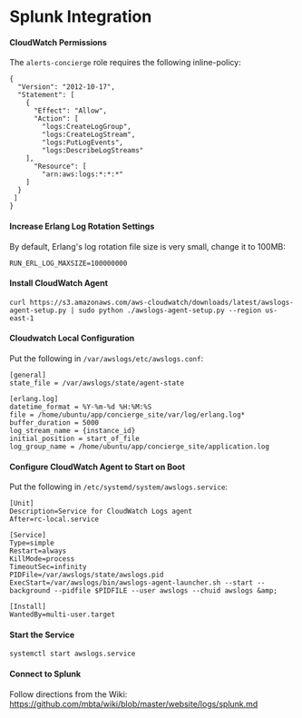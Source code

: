 # Splunk Integration

#### CloudWatch Permissions

The `alerts-concierge` role requires the following inline-policy:

```
{
  "Version": "2012-10-17",
  "Statement": [
    {
      "Effect": "Allow",
      "Action": [
        "logs:CreateLogGroup",
        "logs:CreateLogStream",
        "logs:PutLogEvents",
        "logs:DescribeLogStreams"
    ],
      "Resource": [
        "arn:aws:logs:*:*:*"
    ]
  }
 ]
}
```

#### Increase Erlang Log Rotation Settings

By default, Erlang's log rotation file size is very small, change it to 100MB:

```
RUN_ERL_LOG_MAXSIZE=100000000
```

#### Install CloudWatch Agent

```
curl https://s3.amazonaws.com/aws-cloudwatch/downloads/latest/awslogs-agent-setup.py | sudo python ./awslogs-agent-setup.py --region us-east-1
```

#### Cloudwatch Local Configuration

Put the following in `/var/awslogs/etc/awslogs.conf`:

```
[general]
state_file = /var/awslogs/state/agent-state

[erlang.log]
datetime_format = %Y-%m-%d %H:%M:%S
file = /home/ubuntu/app/concierge_site/var/log/erlang.log*
buffer_duration = 5000
log_stream_name = {instance_id}
initial_position = start_of_file
log_group_name = /home/ubuntu/app/concierge_site/application.log
```

#### Configure CloudWatch Agent to Start on Boot

Put the following in `/etc/systemd/system/awslogs.service`:

```
[Unit]
Description=Service for CloudWatch Logs agent
After=rc-local.service

[Service]
Type=simple
Restart=always
KillMode=process
TimeoutSec=infinity
PIDFile=/var/awslogs/state/awslogs.pid
ExecStart=/var/awslogs/bin/awslogs-agent-launcher.sh --start --background --pidfile $PIDFILE --user awslogs --chuid awslogs &amp;

[Install]
WantedBy=multi-user.target
```

#### Start the Service

```
systemctl start awslogs.service
```

#### Connect to Splunk

Follow directions from the Wiki: https://github.com/mbta/wiki/blob/master/website/logs/splunk.md
